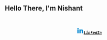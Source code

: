 <h2> Hello There, I'm Nishant <h2>
<h5 align="center">
  <code>
    <a href="https://www.linkedin.com/in/nishant-handge-618673190/" title="LinkedIn Profile"><img width="22" src="https://github.com/Nishant127/Nishant127/blob/main/github%20images/linkedingif.gif">LinkedIn</a></code>
  </h5>
  
